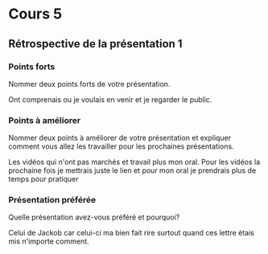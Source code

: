  # Cours 5
## Rétrospective de la présentation 1

### Points forts
Nommer deux points forts de votre présentation.

Ont comprenais ou je voulais en venir et je regarder le public.

### Points à améliorer
Nommer deux points à améliorer de votre présentation et expliquer comment vous allez les travailler pour les prochaines présentations.

Les vidéos qui n'ont pas marchés et travail plus mon oral. Pour les vidéos la prochaine fois je mettrais juste le lien et pour mon oral je prendrais plus de temps pour pratiquer

### Présentation préférée
Quelle présentation avez-vous préféré et pourquoi?

Celui de Jackob car celui-ci ma bien fait rire surtout quand ces lettre étais mis n'importe comment.
